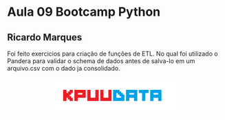 # Aula 09 Bootcamp Python

## Ricardo Marques

Foi feito exercicios para criação de funções de ETL. No qual foi utilizado o Pandera para validar o schema de dados antes de salva-lo em um arquivo.csv com o dado ja consolidado.

<p align="center">
    <img src="pic/KPUUDATA.png" alt="logo" width="300"/>
</p>